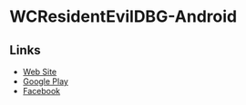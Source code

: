 # WCResidentEvilDBG-Android


## Links

* [Web Site](http://wisecompanion.com/)
* [Google Play](https://play.google.com/store/apps/details?id=com.instriker.wcre&hl=fr&gl=US)
* [Facebook](https://www.facebook.com/wisecompanionredbgc/)